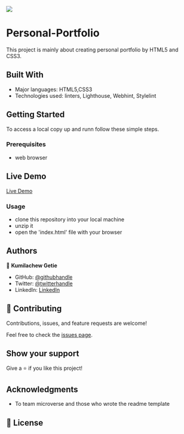 ![](https://img.shields.io/badge/Microverse-blueviolet)

# Personal-Portfolio

This project is mainly about creating personal portfolio by HTML5 and CSS3.

## Built With

- Major languages: HTML5,CSS3
- Technologies used: linters, Lighthouse, Webhint, Stylelint

## Getting Started

To access a local copy up and runn follow these simple steps.

### Prerequisites

- web browser

## Live Demo

 [Live Demo](https://kumilachew-g.github.io/Personal-Portfolio/)

### Usage

- clone this repository into your local machine
- unzip it
- open the 'index.html' file with your browser

## Authors

👤 **Kumilachew Getie**

- GitHub: [@githubhandle](https://github.com/Kumilachew-g/)
- Twitter: [@twitterhandle](https://twitter.com/Getie_Haddis)
- LinkedIn: [LinkedIn](https://www.linkedin.com/in/kumilachew-getie-0356bb157/)

## 🤝 Contributing

Contributions, issues, and feature requests are welcome!

Feel free to check the [issues page](https://github.com/Kumilachew-g/Personal-Portfolio/issues).

## Show your support

Give a ⭐ if you like this project!

## Acknowledgments

- To team microverse and those who wrote the readme template

## 📝 License
